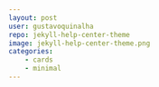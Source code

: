```yaml
---
layout: post
user: gustavoquinalha
repo: jekyll-help-center-theme
image: jekyll-help-center-theme.png
categories: 
    - cards
    - minimal
---
```


